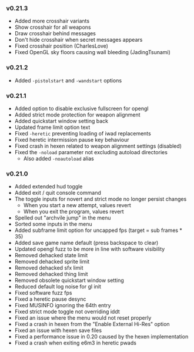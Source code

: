 ### v0.21.3
- Added more crosshair variants
- Show crosshair for all weapons
- Draw crosshair behind messages
- Don't hide crosshair when secret messages appears
- Fixed crosshair position (CharlesLove)
- Fixed OpenGL sky floors causing wall bleeding (JadingTsunami)

### v0.21.2
- Added `-pistolstart` and `-wandstart` options

### v0.21.1
- Added option to disable exclusive fullscreen for opengl
- Added strict mode protection for weapon alignment
- Added quickstart window setting back
- Updated frame limit option text
- Fixed `-heretic` preventing loading of iwad replacements
- Fixed heretic intermission pause key behaviour
- Fixed crash in hexen related to weapon alignment settings (disabled)
- Fixed the `-noload` parameter not excluding autoload directories
  - Also added `-noautoload` alias

### v0.21.0
- Added extended hud toggle
- Added exit / quit console command
- The toggle inputs for novert and strict mode no longer persist changes
  - When you start a new attempt, values revert
  - When you exit the program, values revert
- Spelled out "archvile jump" in the menu
- Sorted some inputs in the menu
- Added subframe limit option for uncapped fps (target = sub frames * 35)
- Added save game name default (press backspace to clear)
- Updated opengl fuzz to be more in line with software visibility
- Removed dehacked state limit
- Removed dehacked sprite limit
- Removed dehacked sfx limit
- Removed dehacked thing limit
- Removed obsolete quickstart window setting
- Reduced default log noise for gl init
- Fixed software fuzz fps
- Fixed a heretic pause desync
- Fixed MUSINFO ignoring the 64th entry
- Fixed strict mode toggle not overriding iddt
- Fixed an issue where the menu would not reset properly
- Fixed a crash in hexen from the "Enable External Hi-Res" option
- Fixed an issue with hexen save files
- Fixed a performance issue in 0.20 caused by the hexen implementation
- Fixed a crash when exiting e6m3 in heretic pwads

